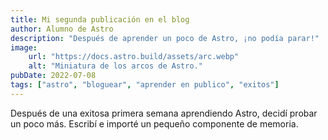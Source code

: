 ```yaml
---
title: Mi segunda publicación en el blog
author: Alumno de Astro
description: "Después de aprender un poco de Astro, ¡no podía parar!"
image:
    url: "https://docs.astro.build/assets/arc.webp"
    alt: "Miniatura de los arcos de Astro."
pubDate: 2022-07-08
tags: ["astro", "bloguear", "aprender en publico", "exitos"]
---
```


Después de una exitosa primera semana aprendiendo Astro, decidí probar un poco
más. Escribí e importé un pequeño componente de memoria.
